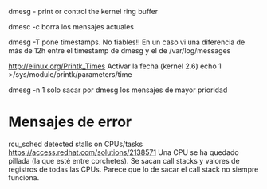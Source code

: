 dmesg - print or control the kernel ring buffer

dmesc -c 
  borra los mensajes actuales

dmesg -T
  pone timestamps. No fiables!!
  En un caso vi una diferencia de más de 12h entre el timestamp de dmesg y el de /var/log/messages

http://elinux.org/Printk_Times
Activar la fecha (kernel 2.6)
echo 1 >/sys/module/printk/parameters/time

dmesg -n 1
  solo sacar por dmesg los mensajes de mayor prioridad




# Mensajes de error

rcu_sched detected stalls on CPUs/tasks
https://access.redhat.com/solutions/2138571
Una CPU se ha quedado pillada (la que esté entre corchetes).
Se sacan call stacks y valores de registros de todas las CPUs.
Parece que lo de sacar el call stack no siempre funciona.
